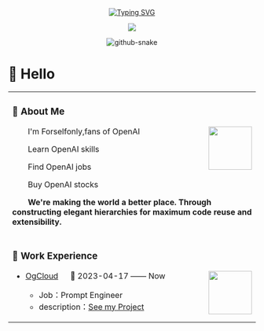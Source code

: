 <div align="center">
  <!-- dynamic typing effect  -->
  <div align="center">
    <a href="https://www.ztxgpt.cn/">
      <img src="https://readme-typing-svg.demolab.com?font=Fira+Code&pause=1000&width=435&lines=print(%22Hello%2C%20World!%22);Have a good day!&center=true&size=27" alt="Typing SVG" />
    </a>
  </div>


  <!-- knock code pictures  -->
  <img src="https://encrypted-tbn0.gstatic.com/images?q=tbn:ANd9GcQ1Lo7dhARuetrSlgDRVGygHzbSVLeiYfjuSQ&usqp=CAU" /><br>


<!-- Snake Code Contribution Map  -->

<picture>
  <source media="(prefers-color-scheme: dark)" srcset="https://cdn.jsdelivr.net/gh/sun0225SUN/sun0225SUN/profile-snake-contrib/github-contribution-grid-snake-dark.svg" />
  <source media="(prefers-color-scheme: light)" srcset="https://cdn.jsdelivr.net/gh/sun0225SUN/sun0225SUN/profile-snake-contrib/github-contribution-grid-snake.svg" />
  <img alt="github-snake" src="https://cdn.jsdelivr.net/gh/sun0225SUN/sun0225SUN/profile-snake-contrib/github-contribution-grid-snake-dark.svg" />
</picture>


</div>

#  🙋 Hello

<table>
<tr><td>


<!-- About me  -->

### 🤺 About Me

<img align="right" width="88" src="https://www.google.com/imgres?imgurl=https%3A%2F%2Fupload.wikimedia.org%2Fwikipedia%2Fcommons%2Fthumb%2F8%2F8d%2FSam_Altman_CropEdit_James_Tamim.jpg%2F1200px-Sam_Altman_CropEdit_James_Tamim.jpg&tbnid=BRdX0UvQbbJ1pM&vet=12ahUKEwjv4bLz3OqCAxXaBogKHX6ODLUQMygAegQIARBl..i&imgrefurl=https%3A%2F%2Fen.wikipedia.org%2Fwiki%2FSam_Altman&docid=rtM9I8hYFJ5ONM&w=1200&h=1201&itg=1&q=sam%20altman&safe=active&ved=2ahUKEwjv4bLz3OqCAxXaBogKHX6ODLUQMygAegQIARBl" />

<p>&emsp;&emsp;I'm Forselfonly,fans of OpenAI</p>
<p>&emsp;&emsp;Learn OpenAI skills</p>
<p>&emsp;&emsp;Find OpenAI jobs</p>
<p>&emsp;&emsp;Buy OpenAI stocks</p>
<p><strong>&emsp;&emsp;We're making the world a better place. Through constructing elegant hierarchies for maximum code reuse and extensibility.</strong></p>

</td></tr>

<tr>
<td>

### 🏢 Work Experience

<img align="right" width="88" src="[https://github.com/LeLe-SouthCity/LeLe-SouthCity/assets/103248258/ad48e175-0960-4d58-b58f-4f3674f8372d](https://github.com/Formyselfonly?tab=repositories)" />

- [OgCloud](https://www.ogcloud.com/) &emsp; 📌 2023-04-17 —— Now

  - Job：Prompt Engineer
  - description：[See my Project](https://github.com/Formyselfonly?tab=repositories)

